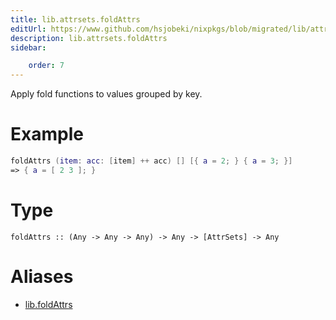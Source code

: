 ```yaml
---
title: lib.attrsets.foldAttrs
editUrl: https://www.github.com/hsjobeki/nixpkgs/blob/migrated/lib/attrsets.nix#L508C5
description: lib.attrsets.foldAttrs
sidebar:

    order: 7
---
```


Apply fold functions to values grouped by key.

# Example

```nix
foldAttrs (item: acc: [item] ++ acc) [] [{ a = 2; } { a = 3; }]
=> { a = [ 2 3 ]; }
```

# Type

```
foldAttrs :: (Any -> Any -> Any) -> Any -> [AttrSets] -> Any
```


# Aliases

- [lib.foldAttrs](/nix-doc-comments/reference/lib/lib-foldattrs)


